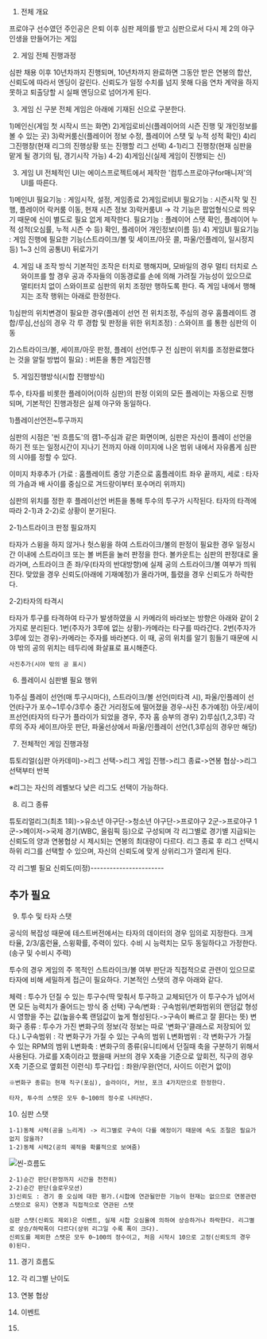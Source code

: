 1. 전체 개요

 프로야구 선수였던 주인공은 은퇴 이후 심판 제의를 받고 심판으로서 다시 제 2의 야구인생을 만들어가는 게임
 
2. 게임 전체 진행과정

 심판 채용 이후 10년차까지 진행되며, 10년차까지 완료하면 그동안 받은 연봉의 합산, 신뢰도에 따라서 엔딩이 갈린다. 신뢰도가 일정 수치를 넘지 못해 다음
 연차 계약을 하지 못하고 퇴출당할 시 실패 엔딩으로 넘어가게 된다.

3. 게임 신 구분
 전체 게임은 아래에 기재된 신으로 구분한다.
 
 1)메인신(게임 첫 시작시 뜨는 화면)
 2)게임로비신(플레이어의 시즌 진행 및 개인정보를 볼 수 있는 곳)
 3)락커룸신(플레이어 정보 수정, 플레이어 스탯 및 누적 성적 확인)
 4)리그진행창(현재 리그의 진행상황 또는 진행할 리그 선택)
  4-1)리그 진행창(현재 심판을 맡게 될 경기의 팀, 경기시작 가능)
  4-2)
 4)게임신(실제 게임이 진행되는 신)
 
3. 게임 UI
 전체적인 UI는 에이스프로젝트에서 제작한 '컴투스프로야구for매니저'의 UI를 따른다.
 
 
 1)메인UI
  필요기능 : 게임시작, 설정, 게임종료
 2)게임로비UI
  필요기능 : 시즌시작 및 진행, 플레이어 락커룸 이동, 현재 시즌 정보
 3)락커룸UI -> 각 기능은 팝업형식으로 띄우기 때문에 신이 별도로 필요 없게 제작한다.
  필요기능 : 플레이어 스탯 확인, 플레이어 누적 성적(오심률, 누적 시즌 수 등) 확인, 플레이어 개인정보(이름 등)
 4) 게임UI
  필요기능 : 게임 진행에 필요한 기능(스트라이크/볼 및 세이프/아웃 콜, 파울/인플레이, 일시정지 등)
 1~3 신의 공통UI)
  뒤로가기

4. 게임 내 조작 방식
 기본적인 조작은 터치로 행해지며, 모바일의 경우 멀티 터치로 스와이프를 할 경우 공과 주자들의 이동경로를 손에 의해 가려질 가능성이 있으므로 멀티터치
 없이 스와이프로 심판의 위치 조정만 행하도록 한다. 즉 게임 내에서 행해지는 조작 행위는 아래로 한정한다.
 
 1)심판의 위치변경이 필요한 경우(플레이 선언 전 위치조정, 주심의 경우 홈플레이트 경합/루심,선심의 경우 각 루 경합 및 판정을 위한 위치조정) : 스와이프
 를 통한 심판의 이동
 
 2)스트라이크/볼, 세이프/아웃 판정, 플레이 선언(투구 전 심판이 위치를 조정완료했다는 것을 알릴 방법이 필요) : 버튼을 통한 게임진행
 
5. 게임진행방식(시합 진행방식)

 투수, 타자를 비롯한 플레이어(이하 심판)의 판정 이외의 모든 플레이는 자동으로 진행되며, 기본적인 진행과정은 실제 야구와 동일하다.
 
 1)플레이선언전~투구까지
 
  심판의 시점은 '씬 흐름도'의 캠1-주심과 같은 화면이며, 심판은 자신이 플레이 선언을 하기 전 또는 일정시간이 지나기 전까지 아래 이미지에 나온 범위 
  내에서 자유롭게 심판의 시야를 정할 수 있다.
  
  이미지 차후추가
  (가로 : 홈플레이트 중앙 기준으로 홈플레이트 좌우 끝까지, 세로 : 타자의 가슴과 배 사이를 중심으로 겨드랑이부터 포수머리 위까지)
  
  심판의 위치를 정한 후 플레이선언 버튼을 통해 투수의 투구가 시작된다. 타자의 타격에 따라 2-1)과 2-2)로 상황이 분기된다.
 
 2-1)스트라이크 판정 필요까지
  
  타자가 스윙을 하지 않거나 헛스윙을 하여 스트라이크/볼의 판정이 필요한 경우
  일정시간 이내에 스트라이크 또는 볼 버튼을 눌러 판정을 한다. 볼카운트는 심판의 판정대로 올라가며, 스트라이크 존 좌/우(타자의 반대방향)에 실제 공의
  스트라이크/볼 여부가 띄워진다. 맞았을 경우 신뢰도(아래에 기재예정)가 올라가며, 틀렸을 경우 신뢰도가 하락한다.
 
 2-2)타자의 타격시
  
  타자가 투구를 타격하여 타구가 발생하였을 시 카메라의 바라보는 방향은 아래와 같이 2가지로 분리된다.
    1번(주자가 3루에 없는 상황)-카메라는 타구를 따라간다.
    2번(주자가 3루에 있는 경우)-카메라는 주자를 바라본다. 이 때, 공의 위치를 알기 힘들기 때문에 시야 밖의 공의 위치는 테두리에 화살표로 표시해준다.
 
    사진추가(시야 밖의 공 표시)
  
 6. 플레이시 심판별 필요 행위
  
  1)주심
   플레이 선언(매 투구시마다), 스트라이크/볼 선언(미타격 시),  파울/인플레이 선언(타구가 포수~1루수/3루수 중간 거리정도에 떨어졌을 경우-사진 추가예정)
   아웃/세이프선언(타자의 타구가 플라이가 되었을 경우, 주자 홈 승부의 경우)
  2)루심(1,2,3루)
   각 루의 주자 세이프/아웃 판단, 파울선상에서 파울/인플레이 선언(1,3루심의 경우만 해당)
   
 7. 전체적인 게임 진행과정
  
  튜토리얼(심판 아카데미)->리그 선택->리그 게임 진행->리그 종료->연봉 협상->리그 선택부터 반복
  
  ※리그는 자신의 레벨보다 낮은 리그도 선택이 가능하다.
  
 8. 리그 종류
  
  튜토리얼리그(최초 1회)->유소년 야구단->청소년 야구단->프로야구 2군->프로야구 1군->메이저->국제 경기(WBC, 올림픽 등)으로 구성되며 각 리그별로
  경기별 지급되는 신뢰도의 양과 연봉협상 시 제시되는 연봉의 최대량이 다르다. 리그 종료 후 리그 선택시 하위 리그를 선택할 수 있으며, 자신의 신뢰도에
  맞게 상위리그가 열리게 된다.
  
  각 리그별 필요 신뢰도(미정)-----------------------
  
  추가 필요
  ------------------------------------------------------

 9. 투수 및 타자 스탯
  
   공식의 복잡성 때문에 테스트버전에서는 타자의 데이터의 경우 임의로 지정한다. 크게 타율, 2/3/홈런율, 스윙확률, 주력이 있다. 수비 시 능력치는 모두
   동일하다고 가정한다.(송구 및 수비시 주력)
   
   투수의 경우 게임의 주 목적인 스트라이크/볼 여부 판단과 직접적으로 관련이 있으므로 타자에 비해 세밀하게 접근이 필요하다.
   기본적인 스탯의 경우 아래와 같다.
   
   체력 : 투수가 던질 수 있는 투구수(딱 맞춰서 투구하고 교체되던가 이 투구수가 넘어서면 모든 능력치가 줄어드는 방식 중 선택)
   구속/변화 : 구속범위/변화범위의 랜덤값 형성 시 영향을 주는 값(높을수록 랜덤값이 높게 형성된다.->구속이 빠르고 잘 휜다는 뜻)
   변화구 종류 : 투수가 가진 변화구의 정보(각 정보는 따로 '변화구'클래스로 저장되어 있다.)
     L구속범위 : 각 변화구가 가질 수 있는 구속의 범위
     L변화범위 : 각 변화구가 가질 수 있는 RPM의 범위
     L변화축 : 변화구의 종류(유니티에서 던질때 축을 구분하기 위해서 사용된다. 가로를 X축이라고 했을때 커브의 경우 X축을 기준으로 앞회전, 직구의
                   경우 X축 기준으로 옆회전 이런식)
   투구타입 : 좌완/우완(언더, 사이드 이런거 없이)
   
    ※변화구 종류는 현재 직구(포심), 슬라이더, 커브, 포크 4가지만으로 한정한다.
    
    타자, 투수의 스탯은 모두 0~100의 정수로 나타낸다.
    
   10. 심판 스탯
    
    1-1)동체 시력(공을 느리게) -> 리그별로 구속이 다를 예정이기 때문에 속도 조절은 필요가 없지 않을까?
    1-2)동체 시력2(공의 궤적을 확률적으로 보여줌)
    
    
![씬-흐름도](https://github.com/hojin-kr/Design-Book/blob/master/Baseball-Referee/img/%EC%94%AC-%ED%9D%90%EB%A6%84%EB%8F%84.png?raw=true)

    
    2-1)순간 판단(판정까지 시간을 천천히)
    2-2)순간 판단(슬로우모션)
    3)신뢰도 : 경기 중 오심에 대한 평가.(시합에 연관될만한 기능이 현재는 없으므로 연봉관련 스탯으로 유지) 연봉과 직접적으로 연관된 스탯
    
    심판 스탯(신뢰도 제외)은 이벤트, 실제 시합 오심율에 의하여 상승하거나 하락한다. 리그별로 상승/하락폭이 다르다(상위 리그일 수록 폭이 크다).
    신뢰도를 제외한 스탯은 모두 0~100의 정수이고, 처음 시작시 10으로 고정(신뢰도의 경우 0)된다.
   
   11. 경기 흐름도
   
   
   
   12. 각 리그별 난이도
   
   
   13. 연봉 협상
   
   
   14. 이벤트
   
   
   15. 
